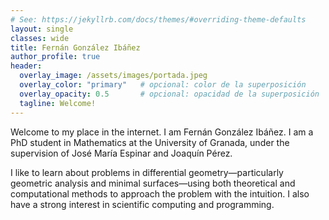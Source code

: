 ```yaml
---
# See: https://jekyllrb.com/docs/themes/#overriding-theme-defaults
layout: single
classes: wide
title: Fernán González Ibáñez     
author_profile: true
header:
  overlay_image: /assets/images/portada.jpeg
  overlay_color: "primary"   # opcional: color de la superposición
  overlay_opacity: 0.5       # opcional: opacidad de la superposición
  tagline: Welcome!
---
```

Welcome to my place in the internet. I am Fernán González Ibáñez. I am a PhD student in Mathematics at the University of Granada, under the supervision of José María Espinar and Joaquín Pérez. 

I like to learn about problems in differential geometry—particularly geometric analysis and minimal surfaces—using both theoretical and computational methods to approach the problem with the intuition. I also have a strong interest in scientific computing and programming.


